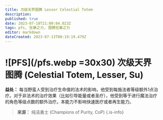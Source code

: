 ```yaml
---
title: 次级天界图腾 Lesser Celestial Totem
description: 
published: true
date: 2023-07-18T21:09:04.023Z
tags: pfs, 狂暴之力, 图腾狂暴之力
editor: markdown
dateCreated: 2023-07-13T00:19:19.479Z
---
```


# ![PFS](/pfs.webp =30x30) 次级天界图腾 (Celestial Totem, Lesser, Su)

**益处：** 每当野蛮人受到治疗生命值的法术的影响，他受到每施法者等级额外1点治疗。对于非法术的治疗效果（比如引导能量或者圣疗），他受到等于进行魔法治疗的角色等级点数的额外治疗。本能力不影响快速医疗或者再生能力。

> **来源：** 纯洁勇士 (Champions of Purity, CoP)
{.is-info}
